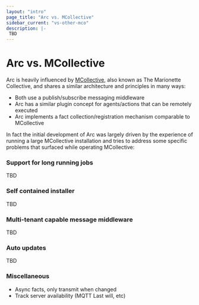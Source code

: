 ```yaml
---
layout: "intro"
page_title: "Arc vs. MCollective"
sidebar_current: "vs-other-mco"
description: |-
 TBD
---
```


# Arc vs. MCollective 

Arc is heavily influenced by [MCollective](http://docs.puppetlabs.com/mcollective/), also known as The Marionette Collective, and shares a similar architecture and principles in many ways:

* Both use a publish/subscribe messaging middleware
* Arc has a similar plugin concept for agents/actions that can be remotely executed
* Arc implements a fact collection/registration mechanism comparable to MCollective 

In fact the initial development of Arc was largely driven by the experience of running a large MCollective installation and tries to address some specific problems that surfaced while operating MCollective:

### Support for long running jobs
TBD

### Self contained installer
TBD

### Multi-tenant capable message middleware
TBD

### Auto updates
TBD

### Miscellaneous
* Async facts, only transmit when changed
* Track server availability (MQTT Last will, etc)
